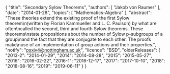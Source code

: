 {
    "title": "Secondary Sylow Theorems",
    "authors": [
        "Jakob von Raumer"
    ],
    "date": "2014-01-28",
    "topics": [
        "Mathematics-Algebra"
    ],
    "abstract": "These theories extend the existing proof of the first Sylow theorem\n(written by Florian Kammueller and L. C. Paulson) by what are often\ncalled the second, third and fourth Sylow theorems. These theorems\nstate propositions about the number of Sylow p-subgroups of a group\nand the fact that they are conjugate to each other. The proofs make\nuse of an implementation of group actions and their properties.",
    "notify": "psxjv4@nottingham.ac.uk",
    "licence": "BSD",
    "olderReleases": {
        "2013-2": "2014-01-29",
        "2014": "2014-08-28",
        "2015": "2015-05-27",
        "2016": "2016-02-22",
        "2016-1": "2016-12-17",
        "2017": "2017-10-10",
        "2018": "2018-08-16",
        "2019": "2019-06-11"
    }
}